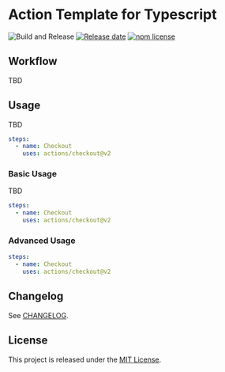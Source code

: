 # Action Template for Typescript

![Build and Release][workflows-badge-image]
[![Release date][release-date-image]][release-url]
[![npm license][license-image]][license-url]

## Workflow

TBD

## Usage

TBD

```yaml
steps:
  - name: Checkout
    uses: actions/checkout@v2
```

<!-- start usage -->

<!-- end usage -->

### Basic Usage

TBD

```yaml
steps:
  - name: Checkout
    uses: actions/checkout@v2
```

### Advanced Usage

```yaml
steps:
  - name: Checkout
    uses: actions/checkout@v2
```

## Changelog
See [CHANGELOG][changelog-url].

## License
This project is released under the [MIT License][license-url].

<!-- Links: -->
[workflows-badge-image]: https://github.com/terradatum/template-action/workflows/Build%20and%20Release/badge.svg
[release-date-image]: https://img.shields.io/github/release-date/terradatum/template-action
[release-url]: https://github.com/terradatum/template-action/releases

[semver-url]: https://github.com/npm/node-semver

[license-image]: https://img.shields.io/npm/l/@terradatum/template-action.svg
[license-url]: https://github.com/terradatum/template-action/blob/master/LICENSE.md

[changelog-url]: https://github.com/terradatum/template-action/blob/master/CHANGELOG.md
